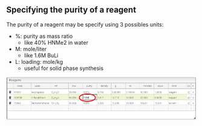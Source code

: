 ## Specifying the purity of a reagent

The purity of a reagent may be specify using 3 possibles units:

- %: purity as mass ratio
  - like 40% HNMe2 in water
- M: mole/liter
  - like 1.6M BuLi
- L: loading: mole/kg
  - useful for solid phase synthesis

<img src="purity.png">
